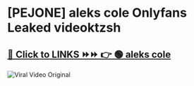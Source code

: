 
 # [PEJONE] aleks cole Onlyfans Leaked videoktzsh

## <h2><a href="https://clipsfans.com/aleks_cole&ref=git">🔗 Click to LINKS ⏩⏩ 👉 🟢 aleks cole </a></h2>

<a href="https://clipsfans.com/aleks_cole&ref=git" rel="nofollow" data-target="animated-image.originalLink"><img src="https://i.ibb.co.com/xMMVF88/686577567.gif" alt="Viral Video Original" style="max-width: 100%; display: inline-block;" data-target="animated-image.originalImage"></a>

